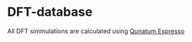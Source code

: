 # DFT-database

All DFT simmulations are calculated using [Qunatum Espresso](https://www.quantum-espresso.org)
